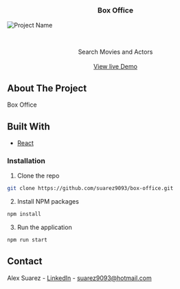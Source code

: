  <h3 align="center">Box Office</h3>
 
![Project Name](gif/demo.gif)

<!-- PROJECT LOGO -->
<br />
<p align="center">
  
  </a>
  <p align="center">
    Search Movies and Actors
    <br />
    <br />
    <a href="#">View live Demo</a>
  </p>
</p>

<!-- ABOUT THE PROJECT -->

## About The Project

Box Office

## Built With

- [React](https://reactjs.org/)

### Installation

1. Clone the repo

```sh
git clone https://github.com/suarez9093/box-office.git
```

2. Install NPM packages

```sh
npm install
```

3. Run the application

```sh
npm run start
```

<!-- CONTACT -->

## Contact

Alex Suarez - [LinkedIn](https://www.linkedin.com/in/alexsuarez9093/) - suarez9093@hotmail.com
